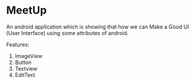 # MeetUp
An android application which is showing that how we can Make a Good UI (User Interface) using some attributes of android.

Features: 
  1. ImageView
  2. Button
  3. Textview
  4. EditText
